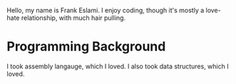 Hello, my name is Frank Eslami. I enjoy coding, though it's mostly a love-hate relationship, with much hair pulling.

<h1>Programming Background</h1>
I took assembly langauge, which I loved.
I also took data structures, which I loved.